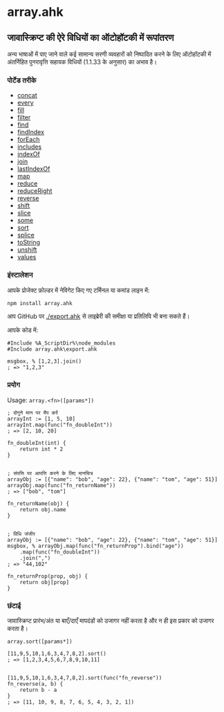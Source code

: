 # array.ahk
## जावास्क्रिप्ट की ऐरे विधियों का ऑटोहॉटकी में रूपांतरण


अन्य भाषाओं में पाए जाने वाले कई सामान्य सरणी व्यवहारों को निष्पादित करने के लिए ऑटोहॉटकी में अंतर्निहित पुनरावृत्ति सहायक विधियों (1.1.33 के अनुसार) का अभाव है।

### पोर्टेड तरीके
* [concat](/hi/docs?id=concat)
* [every](/hi/docs?id=every)
* [fill](/hi/docs?id=fill)
* [filter](/hi/docs?id=filter)
* [find](/hi/docs?id=find)
* [findIndex](/hi/docs?id=findIndex)
* [forEach](/hi/docs?id=forEach)
* [includes](/hi/docs?id=includes)
* [indexOf](/hi/docs?id=indexOf)
* [join](/hi/docs?id=join)
* [lastIndexOf](/hi/docs?id=lastIndexOf)
* [map](/hi/docs?id=map)
* [reduce](/hi/docs?id=reduce)
* [reduceRight](/hi/docs?id=reduceRight)
* [reverse](/hi/docs?id=reverse)
* [shift](/hi/docs?id=shift)
* [slice](/hi/docs?id=slice)
* [some](/hi/docs?id=some)
* [sort](/hi/docs?id=sort)
* [splice](/hi/docs?id=splice)
* [toString](/hi/docs?id=toString)
* [unshift](/hi/docs?id=unshift)
* [values](/hi/docs?id=values)

### इंस्टालेशन

आपके प्रोजेक्ट फ़ोल्डर में नेविगेट किए गए टर्मिनल या कमांड लाइन में:

```bash
npm install array.ahk
```
आप GitHub पर [./export.ahk](https://raw.githubusercontent.com/chunjee/array.ahk/master/export.ahk) से लाइब्रेरी की समीक्षा या प्रतिलिपि भी बना सकते हैं।


आपके कोड में:

```autohotkey
#Include %A_ScriptDir%\node_modules
#Include array.ahk\export.ahk

msgbox, % [1,2,3].join()
; => "1,2,3"
```

### प्रयोग

Usage: `array.<fn>([params*])`
```autohotkey
; दोगुने मान पर मैप करें
arrayInt := [1, 5, 10]
arrayInt.map(func("fn_doubleInt"))
; => [2, 10, 20]

fn_doubleInt(int) {
	return int * 2
}


; संपत्ति पर आपत्ति करने के लिए मानचित्र
arrayObj := [{"name": "bob", "age": 22}, {"name": "tom", "age": 51}]
arrayObj.map(func("fn_returnName"))
; => ["bob", "tom"]

fn_returnName(obj) {
	return obj.name
}


; विधि जंजीर
arrayObj := [{"name": "bob", "age": 22}, {"name": "tom", "age": 51}]
msgbox, % arrayObj.map(func("fn_returnProp").bind("age"))
	.map(func("fn_doubleInt"))
	.join(",")
; => "44,102"

fn_returnProp(prop, obj) {
	return obj[prop]
}
```

### छंटाई

जावास्क्रिप्ट प्रारंभ/अंत या बाएँ/दाएँ मापदंडों को उजागर नहीं करता है और न ही इस प्रकार को उजागर करता है।

`array.sort([params*])`
```autohotkey
[11,9,5,10,1,6,3,4,7,8,2].sort()
; => [1,2,3,4,5,6,7,8,9,10,11]


[11,9,5,10,1,6,3,4,7,8,2].sort(func("fn_reverse"))
fn_reverse(a, b) {
	return b - a
}
; => [11, 10, 9, 8, 7, 6, 5, 4, 3, 2, 1])
```
